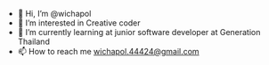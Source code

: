- 👋 Hi, I’m @wichapol
- 👀 I’m interested in Creative coder
- 🌱 I’m currently learning at junior software developer at Generation Thailand
- 📫 How to reach me wichapol.44424@gmail.com

<!---
wichapol/wichapol is a ✨ special ✨ repository because its `README.md` (this file) appears on your GitHub profile.
You can click the Preview link to take a look at your changes.
--->
